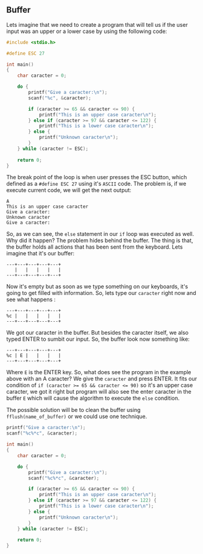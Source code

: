## Buffer

Lets imagine that we need to create a program that will tell us if the user input was an upper or a lower case by using the following code: 

``` C
#include <stdio.h>

#define ESC 27

int main()
{
	char caracter = 0;

	do {
		printf("Give a caracter:\n");
		scanf("%c", &caracter);

		if (caracter >= 65 && caracter <= 90) {
			printf("This is an upper case caracter\n");
		} else if (caracter >= 97 && caracter <= 122) {
			printf("This is a lower case caracter\n");
		} else {
			printf("Unknown caracter\n");
		}
	} while (caracter != ESC);
	
	return 0;
}
```

The break point of the loop is when user presses the ESC button, which defined as a ``` #define ESC 27 ``` using it's ```ASCII``` code. 
The problem is, if we execute current code, we will get the next output: 

``` 
A
This is an upper case caracter
Give a caracter:
Unknown caracter
Give a caracter:
```
So, as we can see, the ``` else ``` statement in our ``` if ``` loop was executed as well. Why did it happen? 
The problem hides behind the buffer. The thing is that, the buffer holds all actions that has been sent from the keyboard. Lets imagine that it's our buffer:

```
---+---+---+---+---+
   |   |   |   |   |
---+---+---+---+---+
```

Now it's empty but as soon as we type something on our keyboards, it's going to get filled with information. So, lets type our ``` caracter ``` right now and see what happens :

```
---+---+---+---+---+
%c |   |   |   |   |
---+---+---+---+---+
```

We got our caracter in the buffer. But besides the caracter itself, we also typed ENTER to sumbit our input. So, the buffer look now something like:

```
---+---+---+---+---+
%c | E |   |   |   |
---+---+---+---+---+
```

Where ``` E ``` is the ENTER key. So, what does see the program in the example above with an A caracter? We give the ``` caracter ``` and press ENTER. It fits our condition of ``` if (caracter >= 65 && caracter <= 90) ``` so it's an upper case caracter, we got it right but program will also see the enter caracter in the buffer ``` E ``` which will cause the algorithm to execute the ``` else ``` condition. 

The possible solution will be to clean the buffer using ``` fflush(name_of_buffer) ``` or we could use one technique. 

``` C
printf("Give a caracter:\n");
scanf("%c%*c", &caracter);
```

``` C
int main()
{
	char caracter = 0;

	do {
		printf("Give a caracter:\n");
		scanf("%c%*c", &caracter);

		if (caracter >= 65 && caracter <= 90) {
			printf("This is an upper case caracter\n");
		} else if (caracter >= 97 && caracter <= 122) {
			printf("This is a lower case caracter\n");
		} else {
			printf("Unknown caracter\n");
		}
	} while (caracter != ESC);
	
	return 0;
}
```
